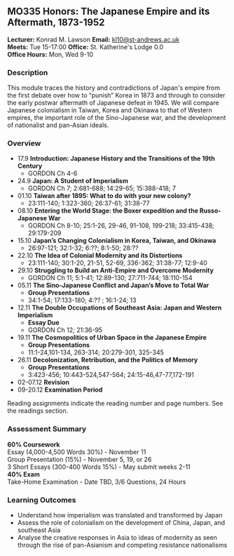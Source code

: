 ## MO335 Honors: The Japanese Empire and its Aftermath, 1873-1952

**Lecturer:**	Konrad M. Lawson **Email:** kl10@st-andrews.ac.uk  
**Meets:** Tue 15-17:00  **Office:** St. Katherine's Lodge 0.0  
**Office Hours:** Mon, Wed 9-10  

### Description	

This module traces the history and contradictions of Japan's empire from the first debate over how to “punish” Korea in 1873 and through to consider the early postwar aftermath of Japanese defeat in 1945. We will compare Japanese colonialism in Taiwan, Korea and Okinawa to that of Western empires, the important role of the Sino-Japanese war, and the development of nationalist and pan-Asian ideals.

### Overview

* 17.9     **Introduction: Japanese History and the Transitions of the 19th Century**   
    * GORDON Ch 4-6
* 24.9     **Japan: A Student of Imperialism**                                          
    * GORDON Ch 7; 2:681-688; 14:29-65; 15:388-418; 7
* 01.10    **Taiwan after 1895: What to do with your new colony?**                      
    * 23:111-140; 1:323-360; 26:37-61; 31:38-77
* 08.10    **Entering the World Stage: the Boxer expedition and the Russo-Japanese War** 
    * GORDON Ch 8-10; 25:1-26, 29-46, 91-108, 199-218; 33:415-438; 29:179-209
* 15.10    **Japan’s Changing Colonialism in Korea, Taiwan, and Okinawa**             
    * 26:97-121; 32:1-32; 6:??; 8:1-50; 28:??
* 22.10    **The Idea of Colonial Modernity and its Distortions**                       
    * 23:111-140; 30:1-20, 21-51, 52-69, 336-362; 31:38-77; 12:9-40
* 29.10    **Struggling to Build an Anti-Empire and Overcome Modernity**                 
    * GORDON Ch 11; 5:1-41; 12:89-130; 27:711-744; 18:110-154
* 05.11    **The Sino-Japanese Conflict and Japan’s Move to Total War**                
    * **Group Presentations**
    * 34:1-54; 17:133-180; 4:?? ; 16:1-24; 13
* 12.11 **The Double Occupations of Southeast Asia: Japan and Western Imperialism**  
    * **Essay Due**
    * GORDON Ch 12; 21:36-95
* 19.11    **The Cosmopolitics of Urban Space in the Japanese Empire**                  
    * **Group Presentations**
    * 11:1-24,101-134, 263-314; 20:279-301, 325-345
* 26.11    **Decolonization, Retribution, and the Politics of Memory**                  
    * **Group Presentations**
    * 3:423-456; 10:443-524,547-564; 24:15-46,47-77,172-191
* 02-07.12  **Revision**
* 09-20.12  **Examination Period**

Reading assignments indicate the reading number and page numbers. See the readings section.

### Assessment Summary

**60% Coursework**  
Essay (4,000-4,500 Words 30%) - November 11   
Group Presentation (15%)  - November 5, 19, or 26  
3 Short Essays (300-400 Words 15%) - May submit weeks 2-11  
**40% Exam**  
Take-Home Examination - Date TBD, 3/6 Questions, 24 Hours  

### Learning Outcomes

* Understand how imperialism was translated and transformed by Japan
* Assess the role of colonialism on the development of China, Japan, and southeast Asia
* Analyse the creative responses in Asia to ideas of modernity as seen through the rise of pan-Asianism and competing resistance nationalisms                             


